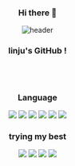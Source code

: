 <div align = "center">

### Hi there 👋

![header](https://capsule-render.vercel.app/api?type=Cylinder&color=timeGradient&height=200&section=header&text=linjuuu&fontSize=100)

### linju's GitHub !
<br/>
<br/>

### Language
<img src="https://img.shields.io/badge/C Language-A8B9CC?style=for-the-badge&logo=C&logoColor=white"/>
<img src="https://img.shields.io/badge/Java-F43059?style=for-the-badge&logo=Java&logoColor=white"/>
<img src="https://img.shields.io/badge/Python-3776AB?style=for-the-badge&logo=python&logoColor=white"/>
<img src="https://img.shields.io/badge/Numpy-013243?style=for-the-badge&logo=numpy&logoColor=white"/>
<img src="https://img.shields.io/badge/pandas-150458?style=for-the-badge&logo=pandas&logoColor=white"/>
<img src="https://img.shields.io/badge/matplotlib-FF0000?style=for-the-badge&logo=matplotlib&logoColor=white"/>
<br/>

### trying my best
<img src="https://img.shields.io/badge/HTML5-E34F26?style=for-the-badge&logo=HTML5&logoColor=white"/>
<img src="https://img.shields.io/badge/JavaScript-F7DF1E?style=for-the-badge&logo=JavaScript&logoColor=white"/>
<img src="https://img.shields.io/badge/CSS3-1572B6?style=for-the-badge&logo=CSS3&logoColor=white"/>
<img src="https://img.shields.io/badge/JSP-FF9E0F?style=for-the-badge&logo=JSP&logoColor=white"/>

</div>